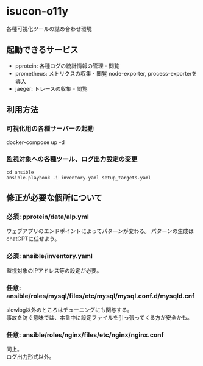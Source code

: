 # isucon-o11y
各種可視化ツールの詰め合わせ環境

## 起動できるサービス

- pprotein: 各種ログの統計情報の管理・閲覧
- prometheus: メトリクスの収集・閲覧 node-exporter, process-exporterを導入
- jaeger: トレースの収集・閲覧



## 利用方法

### 可視化用の各種サーバーの起動

docker-compose up -d


### 監視対象への各種ツール、ログ出力設定の変更

```
cd ansible
ansible-playbook -i inventory.yaml setup_targets.yaml
```

## 修正が必要な個所について

### 必須: pprotein/data/alp.yml

ウェブアプリのエンドポイントによってパターンが変わる。
パターンの生成はchatGPTに任せよう。

### 必須: ansible/inventory.yaml

監視対象のIPアドレス等の設定が必要。

### 任意: ansible/roles/mysql/files/etc/mysql/mysql.conf.d/mysqld.cnf

slowlog以外のところはチューニングにも関与する。  
事故を防ぐ意味では、本番中に設定ファイルを引っ張ってくる方が安全かも。

### 任意: ansible/roles/nginx/files/etc/nginx/nginx.conf

同上。  
ログ出力形式以外。
